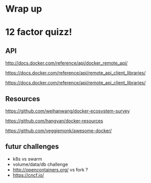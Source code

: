 # Wrap up



# 12 factor quizz!



## API

http://docs.docker.com/reference/api/docker_remote_api/

https://docs.docker.com/reference/api/remote_api_client_libraries/

https://docs.docker.com/reference/api/remote_api_client_libraries/



## Resources

https://github.com/weihanwang/docker-ecosystem-survey

https://github.com/hangyan/docker-resources

https://github.com/veggiemonk/awesome-docker/



## futur challenges

 - k8s vs swarm
 - volume/data/db challenge
 - http://opencontainers.org/ vs fork ?
 - https://cncf.io/
